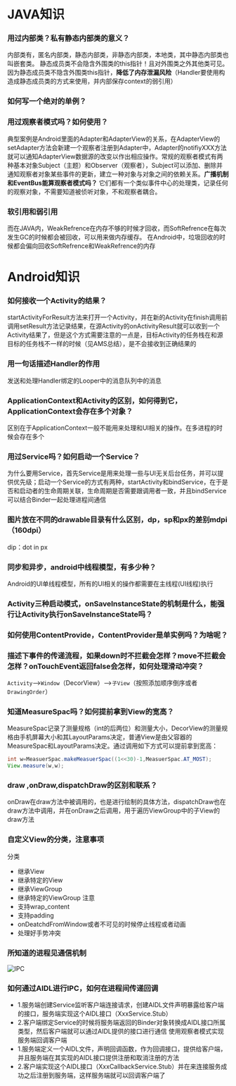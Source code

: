 # JAVA知识
### 用过内部类？私有静态内部类的意义？
内部类有，匿名内部类，静态内部类，非静态内部类，本地类，其中静态内部类也叫嵌套类。
静态成员类不会隐含外围类的this指针！且对外围类之外其他类可见。因为静态成员类不隐含外围类this指针，__降低了内存泄漏风险__（Handler要使用构造成静态成员类的方式来使用，并内部保存context的弱引用）

### 如何写一个绝对的单例？

### 用过观察者模式吗？如何使用？
典型案例是Android里面的Adapter和AdapterView的关系，在AdapterView的setAdapter方法会新建一个观察者注册到Adapter中，Adapter的notifiyXXX方法就可以通知AdapterView数据源的改变以作出相应操作。常规的观察者模式有两种基本对象Subject（主题）和Observer（观察者），Subject可以添加、删除并通知观察者对象某些事件的更新，建立一种对象与对象之间的依赖关系。__广播机制和EventBus能算观察者模式吗？__ 它们都有一个类似事件中心的处理类，记录任何的观察对象，不需要知道被侦听对象，不和观察者耦合。

### 软引用和弱引用
而在JAVA内，WeakRefrence在内存不够的时候才回收，而SoftRefrence在每次发生GC的时候都会被回收，可以用来做内存缓存。
在Android中，垃圾回收的时候都会偏向回收SoftRefrence和WeakRefrence的内存

# Android知识
### 如何接收一个Activity的结果？
startActivityForResult方法来打开一个Activity，并在新的Activity在finish调用前调用setResult方法记录结果，在源Activity的onActivityResult就可以收到一个Activity结果了，但是这个方式需要注意的一点是，目标Activity的任务栈在和源目标的任务栈不一样的时候（见AMS总结），是不会接收到正确结果的

### 用一句话描述Handler的作用
发送和处理Handler绑定的Looper中的消息队列中的消息

### ApplicationContext和Activity的区别，如何得到它，ApplicationContext会存在多个对象？
区别在于ApplicationContext一般不能用来处理和UI相关的操作。在多进程的时候会存在多个

### 用过Service吗？如何启动一个Service？
为什么要用Service，首先Service是用来处理一些与UI无关后台任务，并可以提供优先级；启动一个Service的方式有两种，startActivity和bindService，在于是否和启动者的生命周期关联，生命周期是否需要跟调用者一致，并且bindService可以结合Binder一起处理进程间通信

### 图片放在不同的drawable目录有什么区别，dp，sp和px的差别mdpi（160dpi）
dip：dot in px

### 同步和异步，android中线程模型，有多少种？
Android的UI单线程模型，所有的UI相关的操作都需要在主线程(UI线程)执行

### Activity三种启动模式，onSaveInstanceState的机制是什么，能强行让Activity执行onSaveInstanceState吗？

### 如何使用ContentProvide，ContentProvider是单实例吗？为啥呢？

### 描述下事件的传递流程，如果down时不拦截会怎样？move不拦截会怎样？onTouchEvent返回false会怎样，如何处理滑动冲突？
`Activity`-->`Window`（DecorView）-->`子View`（按照添加顺序倒序或者`DrawingOrder`）

### 知道MeasureSpac吗？如何提前拿到View的宽高？
MeasureSpac记录了测量规格（int的后两位）和测量大小，DecorView的测量规格由手机屏幕大小和其LayoutParams决定，普通View是由父容器的MeasureSpac和LayoutParams决定。通过调用如下方式可以提前拿到宽高：
```java
int w=MeasuerSpac.makeMeasuerSpac((1<<30)-1,MeasuerSpac.AT_MOST);
View.measure(w,w);
```

### draw ,onDraw,dispatchDraw的区别和联系？
onDraw在draw方法中被调用的，也是进行绘制的具体方法，dispatchDraw也在draw方法中调用，并在onDraw之后调用，用于遍历ViewGroup中的子View的draw方法

### 自定义View的分类，注意事项
分类
* 继承View
* 继承特定的View
* 继承ViewGroup
* 继承特定的ViewGroup
注意
* 支持wrap_content
* 支持padding
* onDeatchdFromWindow或者不可见的时候停止线程或者动画
* 处理好手势冲突

### 所知道的进程见通信机制
![IPC](https://camo.githubusercontent.com/00b93b6c78ae28535b19c80127b3b2dee69e3491/687474703a2f2f6931322e74696574756b752e636f6d2f323661383865386130303232643639342e706e67)

### 如何通过AIDL进行IPC，如何在进程间传递回调
* 1.服务端创建Service监听客户端连接请求，创建AIDL文件声明暴露给客户端的接口，服务端实现这个AIDL接口（XxxService.Stub）
* 2.客户端绑定Service的时候将服务端返回的Binder对象转换成AIDL接口所属类型，然后客户端就可以通过AIDL提供的接口进行通信
使用观察者模式实现服务端回调客户端
* 1.服务端定义一个AIDL文件，声明回调函数，作为回调接口，提供给客户端，并且服务端在其实现的AIDL接口提供注册和取消注册的方法
* 2.客户端实现这个AIDL接口（XxxCallbackService.Stub）并在来连接服务成功之后注册到服务端，这样服务端就可以回调客户端了

